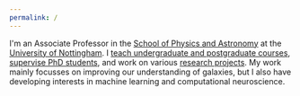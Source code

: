 ```yaml
---
permalink: /
---
```

I'm an Associate Professor in the [School of Physics and Astronomy](http://www.nottingham.ac.uk/physics) at the [University of Nottingham](http://www.nottingham.ac.uk).  I [teach undergraduate and postgraduate courses](/teaching/), [supervise PhD students](/supervision/), and work on various [research projects](research). My work mainly focusses on improving our understanding of galaxies, but I also have developing interests in machine learning and computational neuroscience.

